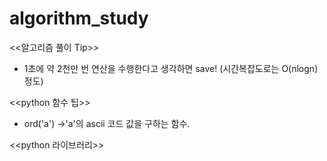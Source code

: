 # algorithm_study

<<알고리즘 풀이 Tip>>

- 1초에 약 2천만 번 연산을 수행한다고 생각하면 save! (시간복잡도로는 O(nlogn) 정도) 





<<python 함수 팁>>
- ord('a') ->'a'의 ascii 코드 값을 구하는 함수.




<<python 라이브러리>>
